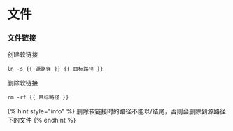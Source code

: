 # 文件

### 文件链接

创建软链接

```text
ln -s {{ 源路径 }} {{ 目标路径 }}
```

删除软链接

```text
rm -rf {{ 目标路径 }}
```

{% hint style="info" %}
删除软链接时的路径不能以/结尾，否则会删除到源路径下的文件
{% endhint %}


